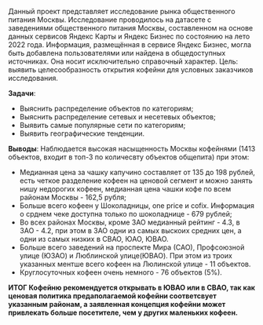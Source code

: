 Данный проект представляет исследование рынка общественного питания Москвы.
Исследование проводилось на датасете с заведениями общественного питания Москвы, составленном на основе данных сервисов Яндекс Карты и Яндекс Бизнес по состоянию на лето 2022 года. Информация, размещённая в сервисе Яндекс Бизнес, могла быть добавлена пользователями или найдена в общедоступных источниках. Она носит исключительно справочный характер.
Цель: выявить целесообразность открытия кофейни для условных заказчиков исследования.

**Задачи**: 
* Выяснить распределение объектов по категориям;
* Выяснить распределение сетевых и несетевых объектов;
* Выявить самые популярные сети по категориям;
* Выявить географические тенденции.

**Выводы**: 
Наблюдается высокая насыщенность Москвы кофейнями (1413 объектов, входит в топ-3 по количесвту объектов общепита) при этом:

* Медианная цена за чашку капучино составляет от 135 до 198 рублей, есть четкое разделение кофеен на ценовой сегмент и можно занять нишу недорогих кофеен, медианная цена чашки кофе по всем районам Москвы - 162,5 рубля;
* Больше всего кофеен у Шоколадницы, one price и cofix. Информация о срднем чеке доступна только по шоколаднице - 679 рублей;
* Во всех районах Москвы, кроме ЗАО медианный рейтинг - 4.3, в ЗАО - 4.2, при этом в ЗАО одни из самых выскоих средних цен, а одни из самых низких в СВАО, ЮАО, ЮВАО.
* Больше всего заведений на проспекте Мира (САО), Профсоюзной улице (ЮЗАО) и Люблинской улице(ЮВАО). При этом из троих указанных ментше всего кофеен на Люлинской улице - 11 объектов.
* Круглосуточных кофеен очень немного - 76 объектов (5%).

**ИТОГ
Кофейню рекомендуется открывать в ЮВАО или в СВАО, так как ценовая политика предаполагаемой кофейни соответсвует указанным районам, а заявленная концепция кофейни может привлекать больше посетителе, чем у других маленьких кофеен.**
